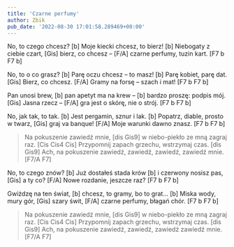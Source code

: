 ```yaml
---
title: 'Czarne perfumy'
author: Zbik
pub_date: '2022-08-30 17:01:58.289469+00:00'
---
```


No, to czego chcesz? [b]
Moje kiecki chcesz, to bierz! [b]
Niebogaty z ciebie czart, [Gis]
bierz, co chcesz – [F/A]
czarne perfumy, tuzin kart. [F7 b F7 b]

No, to o co grasz? [b]
Parę oczu chcesz – to masz! [b]
Parę kobiet, parę dat. [Gis]
Bierz, co chcesz. [F/A]
Gramy na forsę – szach i mat! [F7 b F7 b]

Pan unosi brew, [b]
pan apetyt ma na krew – [b]
bardzo proszę: podpis mój. [Gis]
Jasna rzecz – [F/A]
gra jest o skórę, nie o strój. [F7 b F7 b]

No, jak tak, to tak. [b]
Jest pergamin, sznur i lak. [b]
Popatrz, diable, prosto w twarz, [Gis]
graj va banque! [F/A]
Moje warunki dawno znasz. [F7 b F7 b]

>Na pokuszenie zawiedź mnie, [dis Gis9]
>w niebo-piekło ze mną zagraj raz. [Cis Cis4 Cis]
>Przypomnij zapach grzechu, wstrzymaj czas. [dis Gis9]
>Ach, na pokuszenie zawiedź, zawiedź, zawiedź, zawiedź mnie. [F7/A F7]

No, to czego znów? [b]
Już dostałeś stada krów [b]
i czerwony nosisz pas, [Gis]
a ty co? [F/A]
Nowe rozdanie, jeszcze raz? [F7 b F7 b]

Gwiżdzę na ten świat, [b]
chcesz, to gramy, bo to grat… [b]
Miska wody, mury gór, [Gis]
szary świt, [F/A]
czarne perfumy, błagań chór. [F7 b F7 b]

>Na pokuszenie zawiedź mnie, [dis Gis9]
>w niebo-piekło ze mną zagraj raz. [Cis Cis4 Cis]
>Przypomnij zapach grzechu, wstrzymaj czas. [dis Gis9]
>Ach, na pokuszenie zawiedź, zawiedź, zawiedź zawiedź mnie. [F7/A F7]